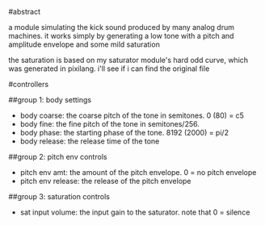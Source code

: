 #abstract

a module simulating the kick sound produced by many analog drum machines. it works simply by generating a low tone with a pitch and amplitude envelope and some mild saturation

the saturation is based on my saturator module's hard odd curve, which was generated in pixilang. i'll see if i can find the original file

#controllers

##group 1: body settings

- body coarse: the coarse pitch of the tone in semitones. 0 (80) = c5
- body fine: the fine pitch of the tone in semitones/256.
- body phase: the starting phase of the tone. 8192 (2000) = pi/2
- body release: the release time of the tone

##group 2: pitch env controls

- pitch env amt: the amount of the pitch envelope. 0 = no pitch envelope
- pitch env release: the release of the pitch envelope

##group 3: saturation controls

- sat input volume: the input gain to the saturator. note that 0 = silence